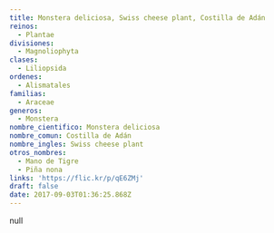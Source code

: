 ```yaml
---
title: Monstera deliciosa, Swiss cheese plant, Costilla de Adán
reinos:
  - Plantae
divisiones:
  - Magnoliophyta
clases:
  - Liliopsida
ordenes:
  - Alismatales
familias:
  - Araceae
generos:
  - Monstera
nombre_cientifico: Monstera deliciosa
nombre_comun: Costilla de Adán
nombre_ingles: Swiss cheese plant
otros_nombres:
  - Mano de Tigre
  - Piña nona
links: 'https://flic.kr/p/qE6ZMj'
draft: false
date: 2017-09-03T01:36:25.868Z
---
```

null
